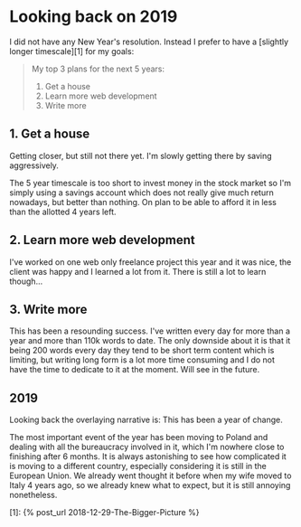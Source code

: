 # Looking back on 2019

I did not have any New Year's resolution. Instead I prefer to have a [slightly longer timescale][1] for my goals:

>My top 3 plans for the next 5 years:
>
>1. Get a house
>2. Learn more web development
>3. Write more

## 1. Get a house

Getting closer, but still not there yet. I'm slowly getting there by saving aggressively.

The 5 year timescale is too short to invest money in the stock market so I'm simply using a savings account which does not really give much return nowadays, but better than nothing. On plan to be able to afford it in less than the allotted 4 years left.

## 2. Learn more web development

I've worked on one web only freelance project this year and it was nice, the client was happy and I learned a lot from it. There is still a lot to learn though...

## 3. Write more

This has been a resounding success. I've written every day for more than a year and more than 110k words to date. The only downside about it is that it being 200 words every day they tend to be short term content which is limiting, but writing long form is a lot more time consuming and I do not have the time to dedicate to it at the moment. Will see in the future.

## 2019

Looking back the overlaying narrative is: This has been a year of change.

The most important event of the year has been moving to Poland and dealing with all the bureaucracy involved in it, which I'm nowhere close to finishing after 6 months. It is always astonishing to see how complicated it is moving to a different country, especially considering it is still in the European Union. We already went thought it before when my wife moved to Italy 4 years ago, so we already knew what to expect, but it is still annoying nonetheless.

[1]: {% post_url 2018-12-29-The-Bigger-Picture %}
